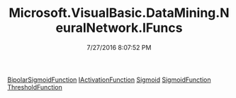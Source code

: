 ﻿---
title: Microsoft.VisualBasic.DataMining.NeuralNetwork.IFuncs
date: 7/27/2016 8:07:52 PM
---

[BipolarSigmoidFunction](T-Microsoft.VisualBasic.DataMining.NeuralNetwork.IFuncs.BipolarSigmoidFunction.html)
[IActivationFunction](T-Microsoft.VisualBasic.DataMining.NeuralNetwork.IFuncs.IActivationFunction.html)
[Sigmoid](T-Microsoft.VisualBasic.DataMining.NeuralNetwork.IFuncs.Sigmoid.html)
[SigmoidFunction](T-Microsoft.VisualBasic.DataMining.NeuralNetwork.IFuncs.SigmoidFunction.html)
[ThresholdFunction](T-Microsoft.VisualBasic.DataMining.NeuralNetwork.IFuncs.ThresholdFunction.html)

